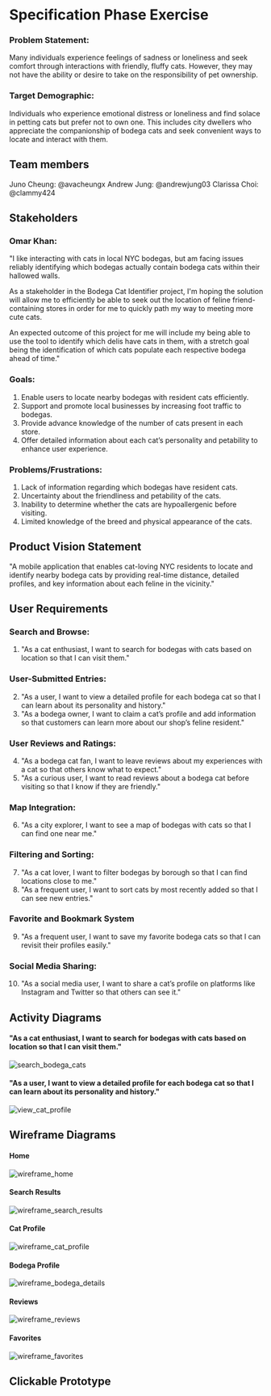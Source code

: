 # Specification Phase Exercise

### Problem Statement: 
Many individuals experience feelings of sadness or loneliness and seek comfort through interactions with friendly, fluffy cats. However, they may not have the ability or desire to take on the responsibility of pet ownership.

### Target Demographic: 
Individuals who experience emotional distress or loneliness and find solace in petting cats but prefer not to own one. This includes city dwellers who appreciate the companionship of bodega cats and seek convenient ways to locate and interact with them.

## Team members

Juno Cheung: @avacheungx
Andrew Jung: @andrewjung03
Clarissa Choi: @clammy424

## Stakeholders
### Omar Khan:
"I like interacting with cats in local NYC bodegas, but am
facing issues reliably identifying which bodegas actually contain bodega
cats within their hallowed walls.

As a stakeholder in the Bodega Cat Identifier project, I'm hoping the
solution will allow me to efficiently be able to seek out the location
of feline friend-containing stores in order for me to 
quickly path my way to meeting more cute cats.

An expected outcome of this project for me will include my being able to
use the tool to identify which delis have cats in them, with a stretch
goal being the identification of which cats populate each respective bodega
ahead of time."

### Goals:
1. Enable users to locate nearby bodegas with resident cats efficiently.
2. Support and promote local businesses by increasing foot traffic to bodegas.
3. Provide advance knowledge of the number of cats present in each store.
4. Offer detailed information about each cat’s personality and petability to enhance user experience.

### Problems/Frustrations:
1. Lack of information regarding which bodegas have resident cats.
2. Uncertainty about the friendliness and petability of the cats.
3. Inability to determine whether the cats are hypoallergenic before visiting.
4. Limited knowledge of the breed and physical appearance of the cats.

## Product Vision Statement

"A mobile application that enables cat-loving NYC residents to locate and identify nearby bodega cats by providing real-time distance, detailed profiles, and key information about each feline in the vicinity."

## User Requirements

### Search and Browse: 
1. "As a cat enthusiast, I want to search for bodegas with cats based on location so that I can visit them."

### User-Submitted Entries: 
2. "As a user, I want to view a detailed profile for each bodega cat so that I can learn about its personality and history."
3. "As a bodega owner, I want to claim a cat’s profile and add information so that customers can learn more about our shop’s feline resident."

### User Reviews and Ratings: 
4. "As a bodega cat fan, I want to leave reviews about my experiences with a cat so that others know what to expect."
5. "As a curious user, I want to read reviews about a bodega cat before visiting so that I know if they are friendly."

### Map Integration:
6. "As a city explorer, I want to see a map of bodegas with cats so that I can find one near me."

### Filtering and Sorting:
7. "As a cat lover, I want to filter bodegas by borough so that I can find locations close to me."
8. "As a frequent user, I want to sort cats by most recently added so that I can see new entries."

### Favorite and Bookmark System
9. "As a frequent user, I want to save my favorite bodega cats so that I can revisit their profiles easily."

### Social Media Sharing:
10. "As a social media user, I want to share a cat’s profile on platforms like Instagram and Twitter so that others can see it."

## Activity Diagrams
#### "As a cat enthusiast, I want to search for bodegas with cats based on location so that I can visit them."

![search_bodega_cats](activity/activity1.png)

#### "As a user, I want to view a detailed profile for each bodega cat so that I can learn about its personality and history."

![view_cat_profile](activity/activity2.png)

## Wireframe Diagrams

#### Home
![wireframe_home](https://github.com/user-attachments/assets/180ccf08-330a-44eb-be54-c440543d5a78)

#### Search Results
![wireframe_search_results](https://github.com/user-attachments/assets/6e83275b-651b-4fc6-ab6c-5a30b55b0a12)

#### Cat Profile
![wireframe_cat_profile](https://github.com/user-attachments/assets/340ebac4-f618-495a-8bf8-0bea44010c31)

#### Bodega Profile
![wireframe_bodega_details](https://github.com/user-attachments/assets/bd5ab5ed-f160-4ac1-9c8c-024a6a53cd8e)

#### Reviews
![wireframe_reviews](https://github.com/user-attachments/assets/ca7b55a2-4132-46cb-8ab7-539d907f3cf8)

#### Favorites
![wireframe_favorites](https://github.com/user-attachments/assets/3b469bd9-b08d-42dc-aa76-d427b22a508f)


## Clickable Prototype
